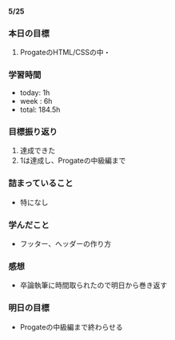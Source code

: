 #### 5/25
### 本日の目標
1. ProgateのHTML/CSSの中・
### 学習時間  
- today: 1h
- week : 6h
- total: 184.5h 
### 目標振り返り
1. 達成できた
2. 1は達成し、Progateの中級編まで
### 詰まっていること
- 特になし
### 学んだこと
- フッター、へッダーの作り方
### 感想
- 卒論執筆に時間取られたので明日から巻き返す
### 明日の目標
- Progateの中級編まで終わらせる
